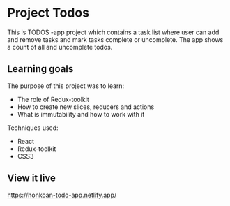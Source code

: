 # Project Todos

This is TODOS -app project which contains a task list where user can add and remove tasks and mark tasks complete or uncomplete. The app shows a count of all and uncomplete todos. 

## Learning goals

The purpose of this project was to learn:

* The role of Redux-toolkit 
* How to create new slices, reducers and actions
* What is immutability and how to work with it

Techniques used:

* React
* Redux-toolkit
* CSS3


## View it live

https://honkoan-todo-app.netlify.app/

